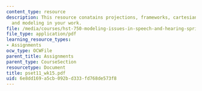 ```yaml
---
content_type: resource
description: This resource conatains projections, frameworks, cartesian vs dialectical
  and modeling in your work.
file: /media/courses/hst-750-modeling-issues-in-speech-and-hearing-spring-2006/6e8dd169a5cb092bd333fd768de573f8_pset11_wk15.pdf
file_type: application/pdf
learning_resource_types:
- Assignments
ocw_type: OCWFile
parent_title: Assignments
parent_type: CourseSection
resourcetype: Document
title: pset11_wk15.pdf
uid: 6e8dd169-a5cb-092b-d333-fd768de573f8
---
```

